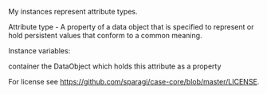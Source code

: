 My instances represent attribute types.

Attribute type - A property of a data object that is specified to represent or hold persistent values that conform to a common meaning.

Instance variables:

container		the DataObject which holds this attribute as a property
	
For license see https://github.com/sparagi/case-core/blob/master/LICENSE. 	
